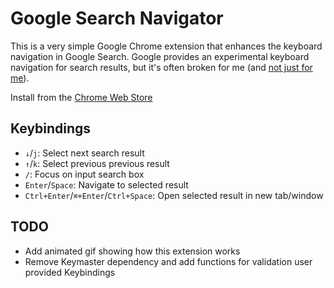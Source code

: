 # Google Search Navigator

This is a very simple Google Chrome extension that enhances the keyboard
navigation in Google Search. Google provides an experimental keyboard navigation
for search results, but it's often broken for me (and [not just for
  me](https://goo.gl/1zMkYu)).

Install from the [Chrome Web Store](https://chrome.google.com/webstore/detail/enhanced-keyboard-navigat/cohamjploocgoejdfanacfgkhjkhdkek)

## Keybindings

* `↓`/`j`: Select next search result
* `↑`/`k`: Select previous previous result
* `/`: Focus on input search box
* `Enter`/`Space`: Navigate to selected result
* `Ctrl+Enter`/`⌘+Enter`/`Ctrl+Space`: Open selected result in new tab/window

## TODO

* Add animated gif showing how this extension works
* Remove Keymaster dependency and add functions for validation user provided
  Keybindings
